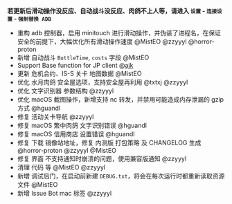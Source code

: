 **若更新后滑动操作没反应、自动战斗没反应、肉鸽不上人等，请进入 `设置` - `连接设置` - `强制替换 ADB`**

- 重构 adb 控制器，启用 minitouch 进行滑动操作，并伪装了进程名，在保证安全的前提下，大幅优化所有滑动操作速度 @MistEO @zzyyyl @horror-proton
- 新增 自动战斗 `ButtleTime`, `costs` 字段 @MistEO
- Support Base function for JP client @[ajk](https://space.bilibili.com/341526)
- 更新 危机合约、IS-S 关卡 地图数据 @MistEO
- 优化 水月肉鸽 安全屋选项，支持安全屋再利用 @txtxj @zzyyyl
- 优化 文字识别器 参数结构 @zzyyyl
- 优化 macOS 截图操作，新增支持 nc 转发，并禁用可能造成内存泄漏的 gzip 方式 @hguandl
- 修复 活动关卡导航 @zzyyyl
- 修复 macOS 繁中肉鸽 文字识别错误 @hguandl
- 修复 macOS 信用商店 设置错误 @hguandl
- 修复 下载 镜像站地址，修复 内测版 打包策略 及 CHANGELOG 生成 @horror-proton @zzyyyl @MistEO
- 修复 界面 不支持通知时崩溃的问题，使用兼容版通知 @zzyyyl
- 清理 代码 等 @MistEO @zzyyyl
- 新增 调试后门，在启动前新建 `DEBUG.txt`，将会在每次运行时都重新读取资源文件 @MistEO
- 新增 Issue Bot mac 标签 @zzyyyl
